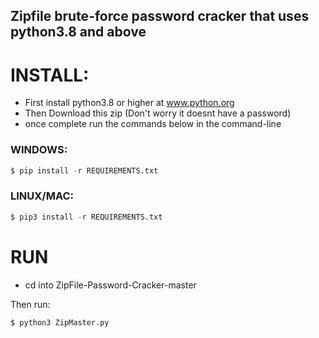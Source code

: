 ## Zipfile brute-force password cracker that uses python3.8 and above

# INSTALL:

- First install python3.8 or higher at www.python.org
- Then Download this zip (Don't worry it doesnt have a password)
- once complete run the commands below in the command-line

### WINDOWS:
```python
$ pip install -r REQUIREMENTS.txt
```
### LINUX/MAC:
```python
$ pip3 install -r REQUIREMENTS.txt
```
# RUN
- cd into ZipFile-Password-Cracker-master

Then run:
```python
$ python3 ZipMaster.py
```
